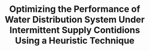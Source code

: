 ---
title: "Optimizing the Performance of Water Distribution System Under Intermittent Supply Contidions Using a Heuristic Technique"
collection: publications
#permalink: /files/2022_Perelman et al.pdf
link: '/files/2022_Perelman et al.pdf'
citation: 'Perelman, G., Xing, L., Housh, M., Kandiah, V., Fishbain, B., Shafiee, E., 2022. Optimizing the Performance of Water Distribution System Under Intermittent Supply Contidions Using a Heuristic Technique. WDSA-CCWI Joint Conference, Valencia, Spain, 18-22 July 2022'
---